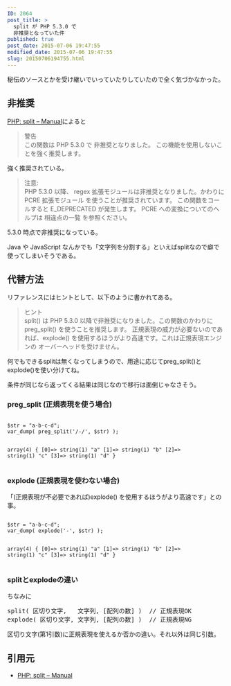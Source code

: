 ```yaml
---
ID: 2064
post_title: >
  split が PHP 5.3.0 で
  非推奨となっていた件
published: true
post_date: 2015-07-06 19:47:55
modified_date: 2015-07-06 19:47:55
slug: 20150706194755.html
---
```

<p>秘伝のソースとかを受け継いでいっていたりしていたので全く気づかなかった。</p>
<p><!--more--></p>
<h2>非推奨</h2>
<p><a href="http://php.net/manual/ja/function.split.php">PHP: split &#8211; Manual</a>によると</p>
<blockquote><p>
  警告<br />
  この関数は PHP 5.3.0 で 非推奨となりました。 この機能を使用しないことを強く推奨します。
</p></blockquote>
<p>強く推奨されている。</p>
<blockquote><p>
  注意:<br />
  PHP 5.3.0 以降、 regex 拡張モジュールは非推奨となりました。かわりに PCRE 拡張モジュール を使うことが推奨されています。 この関数をコールすると E_DEPRECATED が発生します。 PCRE への変換についてのヘルプは 相違点の一覧 を参照ください。
</p></blockquote>
<p>5.3.0 時点で非推奨になっている。</p>
<p>Java や JavaScript なんかでも「文字列を分割する」といえばsplitなので癖で使ってしまいそうである。</p>
<h2>代替方法</h2>
<p>リファレンスにはヒントとして、以下のように書かれてある。</p>
<blockquote><p>
  ヒント<br />
  split() は PHP 5.3.0 以降で非推奨になりました。この関数のかわりに preg_split() を使うことを推奨します。 正規表現の威力が必要ないのであれば、explode() を使用するほうがより高速です。これは正規表現エンジンの オーバーヘッドを受けません。
</p></blockquote>
<p>何でもできるsplitは無くなってしまうので、用途に応じてpreg_split()とexplode()を使い分けてね。</p>
<p>条件が同じなら返ってくる結果は同じなので移行は面倒じゃなさそう。</p>
<h3>preg_split (正規表現を使う場合)</h3>
<pre class="language-php"><code>
$str = "a-b-c-d";
var_dump( preg_split('/-/', $str) );

array(4) {
  [0]=&gt;
  string(1) "a"
  [1]=&gt;
  string(1) "b"
  [2]=&gt;
  string(1) "c"
  [3]=&gt;
  string(1) "d"
}
</code></pre>
<h3>explode (正規表現を使わない場合)</h3>
<p>「(正規表現が不必要であれば)explode() を使用するほうがより高速です」との事。</p>
<pre class="language-php"><code>
$str = "a-b-c-d";
var_dump( explode('-', $str) );

array(4) {
  [0]=&gt;
  string(1) "a"
  [1]=&gt;
  string(1) "b"
  [2]=&gt;
  string(1) "c"
  [3]=&gt;
  string(1) "d"
}</code></pre>
<h3>splitとexplodeの違い</h3>
<p>ちなみに</p>
<pre>
split( 区切り文字,   文字列, [配列の数] )  // 正規表現OK
explode( 区切り文字, 文字列, [配列の数] )  // 正規表現NG
</pre>
<p>区切り文字(第1引数)に正規表現を使えるか否かの違い。それ以外は同じ引数。</p>
<h2>引用元</h2>
<ul>
<li><a href="http://php.net/manual/ja/function.split.php">PHP: split &#8211; Manual</a></li>
</ul>